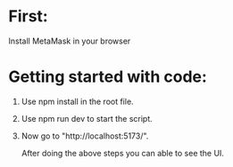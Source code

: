 # First: 
Install MetaMask in your browser

# Getting started with code:

1. Use npm install in the root file.
2. Use npm run dev to start the script.
3. Now go to "http://localhost:5173/".

   After doing the above steps you can able to see the UI.

   
